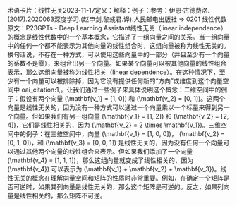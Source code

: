 

术语卡片：线性无关2023-11-17定义：解释：例子：参考：伊恩·古德费洛.(2017).2020063深度学习.(赵申剑,黎彧君.译).人民邮电出版社 => 0201 线性代数原文：P23GPTs - Deep Learning Assistant线性无关（linear independence）的概念是线性代数中的一个基本概念，它描述了一组向量之间的关系。当一组向量中的任何一个都不能表示为其他向量的线性组合时，这组向量被称为线性无关的。换句话说，不存在一种方式，可以使用这些向量中的一部分（并且至少有一个向量的系数不是零），来组合出另一个向量。如果某个向量可以被其他向量的线性组合表示，那么这组向量被称为线性相关（linear dependence）。在这种情况下，至少有一个向量可以被排除掉，因为它没有提供任何新的“方向”或维度到这个向量空间中 oai_citation:1,。让我们通过一些例子来具体说明这个概念：二维空间中的例子：假设有两个向量 (\mathbf{v_1} = [1, 0]) 和 (\mathbf{v_2} = [0, 1])。这两个向量是线性无关的，因为没有一种方式可以通过一个向量乘以一个标量来得到另一个向量。但如果我们有另一组向量 (\mathbf{v_1} = [1, 2]) 和 (\mathbf{v_2} = [2, 4])，它们是线性相关的，因为 (\mathbf{v_2} = 2 \times \mathbf{v_1})。三维空间中的例子：在三维空间中，向量 (\mathbf{v_1} = [1, 0, 0])， (\mathbf{v_2} = [0, 1, 0])，和 (\mathbf{v_3} = [0, 0, 1]) 是线性无关的，因为没有任何一个向量可以通过其他两个向量的线性组合来表示。但如果我们添加了一个向量 (\mathbf{v_4} = [1, 1, 1])，那么这组向量就变成了线性相关的，因为 (\mathbf{v_4}) 可以表示为 (\mathbf{v_1} + \mathbf{v_2} + \mathbf{v_3})。线性无关的概念在理解向量空间和矩阵的性质时非常重要。例如，在确定一个矩阵是否可逆时，如果其列向量是线性无关的，那么这个矩阵是可逆的。反之，如果列向量是线性相关的，那么矩阵不可逆。